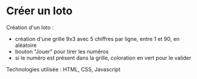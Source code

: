 # Créer un loto #

Création d'un loto : 
  - création d'une grille 9x3 avec 5 chiffres par ligne, entre 1 et 90, en aléatoire 
  - bouton "Jouer" pour tirer les numéros 
  - si le numéro est présent dans la grille, coloration en vert pour le valider 

Technologies utilisée : HTML, CSS, Javascript 
